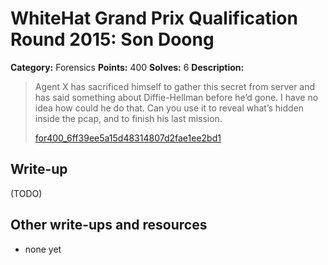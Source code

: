# WhiteHat Grand Prix Qualification Round 2015: Son Doong

**Category:** Forensics
**Points:** 400
**Solves:** 6
**Description:**

> Agent X has sacrificed himself to gather this secret from server and has said something about Diffie-Hellman before he’d gone. I have no idea how could he do that. Can you use it to reveal what’s hidden inside the pcap, and to finish his last mission.
> 
> [for400_6ff39ee5a15d48314807d2fae1ee2bd1](for400_6ff39ee5a15d48314807d2fae1ee2bd1)


## Write-up

(TODO)

## Other write-ups and resources

* none yet
